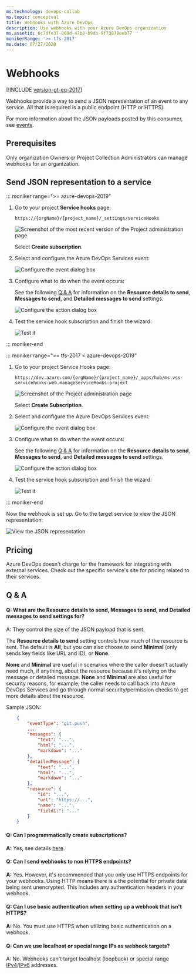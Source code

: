 ```yaml
---
ms.technology: devops-collab
ms.topic: conceptual
title: Webhooks with Azure DevOps
description: Use webhooks with your Azure DevOps organization
ms.assetid: 6c7dfe37-800d-47b8-b9db-9f73878eeb77
monikerRange: '>= tfs-2017'
ms.date: 07/27/2020
---
```


# Webhooks

[!INCLUDE [version-gt-eq-2017](../../includes/version-gt-eq-2017.md)]

Webhooks provide a way to send a JSON representation of an event to any service. All that is required is a public endpoint (HTTP or HTTPS).

For more information about the JSON payloads posted by this consumer, see [events](../events.md).

## Prerequisites

Only organization Owners or Project Collection Administrators can manage webhooks for an organization.

## Send JSON representation to a service

::: moniker range=">= azure-devops-2019"

1. Go to your project **Service hooks** page: 

	`https://{orgName}/{project_name}/_settings/serviceHooks`

	![Screenshot of the most recent version of the Project administration page](./media/add-devops-service-hook.png)

	Select **Create subscription**.

1.  Select and configure the Azure DevOps Services event:

	![Configure the event dialog box](./media/webhooks/configure-event.png)

1. Configure what to do when the event occurs:

	See the following [Q & A](#q--a) for information on the **Resource details to send**, **Messages to send**, and **Detailed messages to send** settings.

	![Configure the action dialog box](./media/webhooks/configure-action.png)

2. Test the service hook subscription and finish the wizard:

	![Test it](./media/webhooks/test.png)

::: moniker-end

::: moniker range=">= tfs-2017 < azure-devops-2019"

1. Go to your project Service Hooks page: 

    `https://dev.azure.com/{orgName}/{project_name}/_apps/hub/ms.vss-servicehooks-web.manageServiceHooks-project`

	![Screenshot of the Project administration page](./media/add-service-hook.png)

	Select **Create Subscription**.

1.  Select and configure the Azure DevOps Services event:

	![Configure the event dialog box](./media/webhooks/configure-event.png)

1. Configure what to do when the event occurs:

	See the following [Q & A](#q--a) for information on the **Resource details to send**, **Messages to send**, and **Detailed messages to send** settings.

	![Configure the action dialog box](./media/webhooks/configure-action.png)

2. Test the service hook subscription and finish the wizard:

	![Test it](./media/webhooks/test.png)

::: moniker-end

Now the webhook is set up. Go to the target service to view the JSON representation:

![View the JSON representation](./media/webhooks/request-bin.png)


## Pricing

Azure DevOps doesn't charge for the framework for integrating with external services. Check out the specific service's site
for pricing related to their services. 

## Q & A

<!-- BEGINSECTION class="m-qanda" -->

#### Q: What are the Resource details to send, Messages to send, and Detailed messages to send settings for?

A: They control the size of the JSON payload that is sent.

The **Resource details to send** setting controls how much of the resource is sent.
The default is **All**, but you can also choose to send **Minimal** (only sends key fields like URL and ID), or **None**.

**None** and **Minimal** are useful in scenarios where the caller doesn't actually need much,
if anything, about the resource because it's relying on the message or detailed message.
**None** and **Minimal** are also useful for security reasons, for example,
the caller needs to call back into Azure DevOps Services and go through normal security/permission checks to get more details about the resource.

Sample JSON:

```json
	{
	    "eventType": "git.push",
	    ...
	    "messages": {
	        "text": "...",
	        "html": "...",
	        "markdown": "..."
	    },
	    "detailedMessage": {
	        "text": "...",
	        "html": "...",
	        "markdown": "..."
	    },
	    "resource": {
	        "id": "...",
	        "url": "https://...",
	        "name": "...",
	        "field1:": "..."
	    }
	}	
```

#### Q: Can I programmatically create subscriptions?

**A:** Yes, see details [here](../create-subscription.md).

#### Q: Can I send webhooks to non HTTPS endpoints?

**A:** Yes. However, it's recommended that you only use HTTPS endpoints for your webhooks. Using HTTP means there is a the potential for private data being sent unencrypted. This includes any authentication headers in your webhook. 

#### Q: Can I use basic authentication when setting up a webhook that isn't HTTPS?

**A:** No. You must use HTTPS when utilizing basic authentication on a webhook. 

#### Q: Can we use localhost or special range IPs as webhook targets?

A: No. Webhooks can't target localhost (loopback) or special range [IPv4](https://www.iana.org/assignments/iana-ipv4-special-registry/iana-ipv4-special-registry.xhtml)/[IPv6](https://www.iana.org/assignments/iana-ipv6-special-registry/iana-ipv6-special-registry.xhtml) addresses. 

<!-- ENDSECTION -->